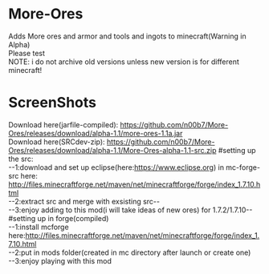 # More-Ores                                                                                                             
Adds More ores and armor and tools and ingots to minecraft(Warning in Alpha)                                            
Please test    
NOTE: i do not archive old versions unless new version is for different minecraft!                                      
# ScreenShots                                                                                                           
Download here(jarfile-compiled): https://github.com/n00b7/More-Ores/releases/download/alpha-1.1/more-ores-1.1a.jar           
Download here(SRCdev-zip): https://github.com/n00b7/More-Ores/releases/download/alpha-1.1/More-Ores-alpha-1.1-src.zip
#setting up the src:                                                                                                    
--1:download and set up eclipse(here:https://www.eclipse.org) in                                                        mc-forge-src here: http://files.minecraftforge.net/maven/net/minecraftforge/forge/index_1.7.10.html                       
--2:extract src and merge with exsisting src--                                                                          
--3:enjoy adding to this mod(i will take ideas of new ores) for 1.7.2/1.7.10--                                          
#setting up in forge(compiled)                                                                                          
--1:install mcforge here:http://files.minecraftforge.net/maven/net/minecraftforge/forge/index_1.7.10.html               
--2:put in mods folder(created in mc directory after launch or create one)                                              
--3:enjoy playing with this mod

